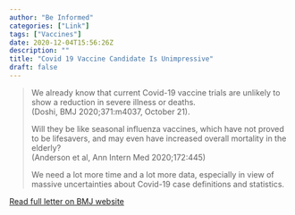 ```yaml
---
author: "Be Informed"
categories: ["Link"]
tags: ["Vaccines"]
date: 2020-12-04T15:56:26Z
description: ""
title: "Covid 19 Vaccine Candidate Is Unimpressive"
draft: false
---
```


> We already know that current Covid-19 vaccine trials are unlikely to  show a reduction in severe illness or deaths.  
> (Doshi, BMJ  2020;371:m4037, October 21).    
>
>  Will they be like seasonal influenza  vaccines, which have not proved to be lifesavers, and may even have  increased overall mortality in the elderly?   
> (Anderson et al, Ann Intern Med 2020;172:445)     
>
> We need a lot more time and a lot more data,  especially in view of massive uncertainties about Covid-19 case  definitions and statistics. 

[Read full letter on BMJ website](https://www.bmj.com/content/371/bmj.m4347/rr-4?fbclid=IwAR0D27SFky1T5diTM0amj5iGlpHGNRzr7HWBhaFUZK9r9p6QLFjVdbtxyGQ)